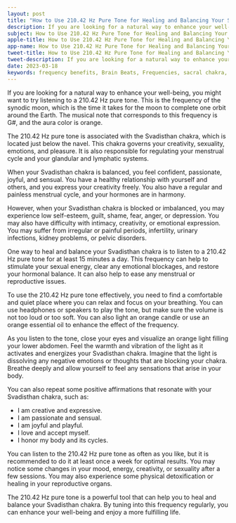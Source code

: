 ```yaml
---
layout: post
title: "How to Use 210.42 Hz Pure Tone for Healing and Balancing Your Svadisthan Chakra"
description: If you are looking for a natural way to enhance your well-being, you might want to try listening to a 210.42 Hz pure tone. This is the frequency of the synodic moon, which is the time it takes for the moon to complete one orbit around the Earth.
subject: How to Use 210.42 Hz Pure Tone for Healing and Balancing Your Svadisthan Chakra
apple-title: How to Use 210.42 Hz Pure Tone for Healing and Balancing Your Svadisthan Chakra
app-name: How to Use 210.42 Hz Pure Tone for Healing and Balancing Your Svadisthan Chakra
tweet-title: How to Use 210.42 Hz Pure Tone for Healing and Balancing Your Svadisthan Chakra
tweet-description: If you are looking for a natural way to enhance your well-being, you might want to try listening to a 210.42 Hz pure tone. This is the frequency of the synodic moon, which is the time it takes for the moon to complete one orbit around the Earth.
date: 2023-03-18
keywords: frequency benefits, Brain Beats, Frequencies, sacral chakra, 210.42 hz, pure tone, Brain wave entrainment, sound therapy, 210.42 Hz frequency benefits
---
```


If you are looking for a natural way to enhance your well-being, you might want to try listening to a 210.42 Hz pure tone. This is the frequency of the synodic moon, which is the time it takes for the moon to complete one orbit around the Earth. The musical note that corresponds to this frequency is G#, and the aura color is orange.

The 210.42 Hz pure tone is associated with the Svadisthan chakra, which is located just below the navel. This chakra governs your creativity, sexuality, emotions, and pleasure. It is also responsible for regulating your menstrual cycle and your glandular and lymphatic systems.

When your Svadisthan chakra is balanced, you feel confident, passionate, joyful, and sensual. You have a healthy relationship with yourself and others, and you express your creativity freely. You also have a regular and painless menstrual cycle, and your hormones are in harmony.

However, when your Svadisthan chakra is blocked or imbalanced, you may experience low self-esteem, guilt, shame, fear, anger, or depression. You may also have difficulty with intimacy, creativity, or emotional expression. You may suffer from irregular or painful periods, infertility, urinary infections, kidney problems, or pelvic disorders.

One way to heal and balance your Svadisthan chakra is to listen to a 210.42 Hz pure tone for at least 15 minutes a day. This frequency can help to stimulate your sexual energy, clear any emotional blockages, and restore your hormonal balance. It can also help to ease any menstrual or reproductive issues.

To use the 210.42 Hz pure tone effectively, you need to find a comfortable and quiet place where you can relax and focus on your breathing. You can use headphones or speakers to play the tone, but make sure the volume is not too loud or too soft. You can also light an orange candle or use an orange essential oil to enhance the effect of the frequency.

As you listen to the tone, close your eyes and visualize an orange light filling your lower abdomen. Feel the warmth and vibration of the light as it activates and energizes your Svadisthan chakra. Imagine that the light is dissolving any negative emotions or thoughts that are blocking your chakra. Breathe deeply and allow yourself to feel any sensations that arise in your body.

You can also repeat some positive affirmations that resonate with your Svadisthan chakra, such as:

- I am creative and expressive.
- I am passionate and sensual.
- I am joyful and playful.
- I love and accept myself.
- I honor my body and its cycles.

You can listen to the 210.42 Hz pure tone as often as you like, but it is recommended to do it at least once a week for optimal results. You may notice some changes in your mood, energy, creativity, or sexuality after a few sessions. You may also experience some physical detoxification or healing in your reproductive organs.

The 210.42 Hz pure tone is a powerful tool that can help you to heal and balance your Svadisthan chakra. By tuning into this frequency regularly, you can enhance your well-being and enjoy a more fulfilling life.